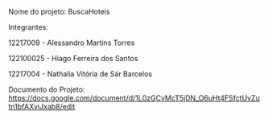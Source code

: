 Nome do projeto: BuscaHoteis

Integrantes:

12217009 - Alessandro Martins Torres

122100025 - Hiago Ferreira dos Santos

12217004 - Nathalia Vitória de Sár Barcelos

Documento do Projeto: https://docs.google.com/document/d/1L0zGCvMcT5jDN_O6uHt4FSfctUvZutn1bfAXviJxab8/edit
